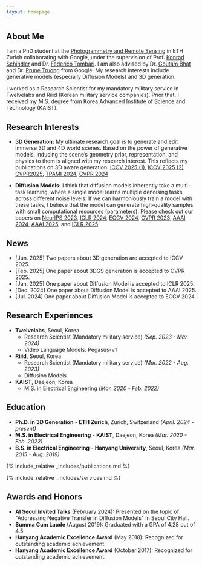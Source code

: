 ```yaml
---
layout: homepage
---
```


## About Me

I am a PhD student at the [Photogrammetry and Remote Sensing](https://prs.igp.ethz.ch/) in ETH Zurich collaborating with Google, under the supervision of Prof. [Konrad Schindler](https://prs.igp.ethz.ch/group/people/person-detail.schindler.html) and Dr. [Federico Tombari](https://federicotombari.github.io/). I am also advised by Dr. [Goutam Bhat](https://goutamgmb.github.io/) and Dr. [Prune Truong](https://prunetruong.com/) from Google. My research interests include generative models (especially Diffusion Models) and 3D generation.


I worked as a Research Scientist for my mandatory military service in Twelvelabs and Riiid (Korean military service companies).
Prior that, I received my M.S. degree from Korea Advanced Institute of Science and Technology (KAIST).

## Research Interests

- **3D Generation:** My ultimate research goal is to generate and edit immerse 3D and
4D world scenes. Based on the power of generative models, inducing the scene’s geometry prior,
representation, and physics to them is aligned with my research interest. This reflects my publications on 3D aware generation: [ICCV 2025 (1)](), [ICCV 2025 (2)]() [CVPR2025](https://arxiv.org/abs/2411.16443), [TPAMI 2024](https://www.computer.org/csdl/journal/tp/5555/01/10475596/1VrCLjNNgfS), [CVPR 2024](https://arxiv.org/abs/2312.15980)

- **Diffusion Models:** I think that diffusion models inherently take a multi-task learning, where a single model learns multiple denoising tasks across different noise levels. If we can harmoniously train a model with these tasks, I believe that the model can generate high-quality samples with small computational resources (parameters). Please check out our papers on [NeurIPS 2023](https://arxiv.org/abs/2306.00354), [ICLR 2024](https://arxiv.org/abs/2310.07138), [ECCV 2024](https://arxiv.org/abs/2403.09176), [CVPR 2023](https://arxiv.org/abs/2212.05973), [AAAI 2024](https://arxiv.org/abs/2306.04990), [AAAI 2025](https://arxiv.org/abs/2405.17825), and [ICLR 2025](https://arxiv.org/abs/2403.10348)

<!-- - **Video Understanding:** In addition, I am interested in advancing Video Language Models for improved video understanding. [Pegasus Tech Report](https://arxiv.org/abs/2404.14687) -->

## News
- [Jun. 2025] Two papers about 3D generation are accepted to ICCV 2025.
- [Feb. 2025] One paper about 3DGS generation is accepted to CVPR 2025.
- [Jan. 2025] One paper about Diffusion Model is accepted to ICLR 2025.
- [Dec. 2024] One paper about Diffusion Model is accepted to AAAI 2025.
- [Jul. 2024] One paper about Diffusion Model is accepted to ECCV 2024.
<!-- - [Mar. 2024] One paper about Novel View Synthesis is accepted to TPAMI 2024.
- [Feb. 2024] One paper about One-Image-to-3D is accepted to CVPR 2024.
- [Jan. 2024] One paper about Diffusion Model is accepted to ICLR 2024.
- [Dec. 2023] One paper about Diffusion Model is accepted to AAAI 2024.
- [Sep. 2023] One paper about Diffusion Model is accepted to Neurips 2023.
 -->

## Research Experiences
- **Twelvelabs**, Seoul, Korea
  - Research Scientist (Mandatory military service) *(Sep. 2023 - Mar. 2024)*
  - Video Language Models: Pegasus-v1
- **Riiid**, Seoul, Korea
  - Research Scientist (Mandatory military service) *(Mar. 2022 - Aug. 2023)*
  - Diffusion Models
- **KAIST**, Daejeon, Korea
  - M.S. in Electrical Engineering *(Mar. 2020 - Feb. 2022)*

## Education
- **Ph.D. in 3D Generation** - **ETH Zurich**, Zurich, Switzerland
  *(April. 2024 - present)*
- **M.S. in Electrical Engineering** - **KAIST**, Daejeon, Korea
  *(Mar. 2020 - Feb. 2022)*
- **B.S. in Electrical Engineering** - **Hanyang University**, Seoul, Korea
  *(Mar. 2015 - Aug. 2019)*


{% include_relative _includes/publications.md %}

{% include_relative _includes/services.md %}


## Awards and Honors

- **AI Seoul Invited Talks** (February 2024): Presented on the topic of "Addressing Negative Transfer in Diffusion Models" in Seoul City Hall.
- **Summa Cum Laude** (August 2019): Graduated with a GPA of 4.28 out of 4.5.
- **Hanyang Academic Excellence Award** (May 2018): Recognized for outstanding academic achievement.
- **Hanyang Academic Excellence Award** (October 2017): Recognized for outstanding academic achievement.
